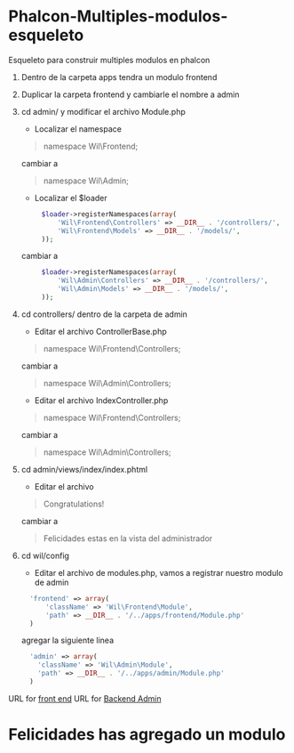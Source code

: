 # Phalcon-Multiples-modulos-esqueleto
Esqueleto para construir multiples modulos en phalcon

1. Dentro de la carpeta apps tendra un modulo frontend 

2. Duplicar la carpeta frontend y cambiarle el nombre a admin

3. cd admin/  y modificar el archivo Module.php
   * Localizar el namespace
   
   > namespace Wil\Frontend;
   
   cambiar a
   
   > namespace Wil\Admin;
   * Localizar el $loader
   ``` php
        $loader->registerNamespaces(array( 
            'Wil\Frontend\Controllers' => __DIR__ . '/controllers/',
            'Wil\Frontend\Models' => __DIR__ . '/models/',
        ));
   ```
   
   cambiar a
   
   ``` php
        $loader->registerNamespaces(array(
            'Wil\Admin\Controllers' => __DIR__ . '/controllers/',
            'Wil\Admin\Models' => __DIR__ . '/models/',
        ));
   ```
3.  cd controllers/   dentro de la carpeta de admin
    * Editar el archivo ControllerBase.php
    > namespace Wil\Frontend\Controllers;
    
    cambiar a
    
    > namespace Wil\Admin\Controllers;
    * Editar el archivo IndexController.php
    > namespace Wil\Frontend\Controllers;
    
    cambiar a
    
    > namespace Wil\Admin\Controllers;
        
4.  cd admin/views/index/index.phtml
    * Editar el archivo
    
    > Congratulations!
    
    cambiar a
    
    > Felicidades estas en la vista del administrador
      
5.  cd wil/config
    * Editar el archivo de modules.php, vamos a registrar nuestro modulo de admin
    ``` php
      'frontend' => array(
          'className' => 'Wil\Frontend\Module',
          'path' => __DIR__ . '/../apps/frontend/Module.php'
      )
    ```
    agregar la siguiente linea
    ``` php
      'admin' => array(
        'className' => 'Wil\Admin\Module',
        'path' => __DIR__ . '/../apps/admin/Module.php'
      )
    ```
URL for [front end](http://localhost/Wil/)
URL for [Backend Admin](http://localhost/Wil/admin)

# Felicidades has agregado un modulo
